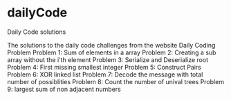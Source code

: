 # dailyCode
Daily Code solutions



The solutions to the daily code challenges from the website Daily Coding Problem
Problem 1: Sum of elements in a array
Problem 2: Creating a sub array without the i'th element
Problem 3: Serialize and Deserialize root
Problem 4: First missing smallest integer
Problem 5: Construct Pairs
Problem 6: XOR linked list
Problem 7: Decode  the message with total number of possiblities
Problem 8: Count the number of unival trees
Problem 9: largest sum of non adjacent numbers
